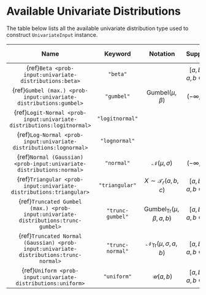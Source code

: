 # Available Univariate Distributions

The table below lists all the available univariate distribution type used
to construct ``UnivariateInput`` instance.

|                                         Name                                          |     Keyword      |                      Notation                      |              Support              | Number of parameters |
|:-------------------------------------------------------------------------------------:|:----------------:|:--------------------------------------------------:|:---------------------------------:|:--------------------:|
|                {ref}`Beta <prob-input:univariate-distributions:beta>`                 |     `"beta"`     |                                                    | $[a, b], \; a, b \in \mathbb{R}$  |          4           |
|           {ref}`Gumbel (max.) <prob-input:univariate-distributions:gumbel>`           |    `"gumbel"`    |           $\mathrm{Gumbel}(\mu, \beta)$            |        $(-\infty, \infty)$        |          2           |
|         {ref}`Logit-Normal <prob-input:univariate-distributions:logitnormal>`         | `"logitnormal"`  |                                                    |                                   |                      |
|           {ref}`Log-Normal <prob-input:univariate-distributions:lognormal>`           |  `"lognormal"`   |                                                    |                                   |                      |
|         {ref}`Normal (Gaussian) <prob-input:univariate-distributions:normal>`         |    `"normal"`    |             $\mathcal{N}(\mu, \sigma)$             |        $(-\infty, \infty)$        |          2           |
|          {ref}`Triangular <prob-input:univariate-distributions:triangular>`           |  `"triangular"`  |    $X \sim \mathcal{T}_r (a, b, c)$                | $[a, b], \; a, b \in \mathbb{R}$  |          3           |
|   {ref}`Truncated Gumbel (max.) <prob-input:univariate-distributions:trunc-gumbel>`   | `"trunc-gumbel"` | $\mathrm{Gumbel}_{\mathrm{Tr}} (\mu, \beta, a, b)$ | $[a, b], \; a, b \in \mathbb{R}$  |          4           |
| {ref}`Truncated Normal (Gaussian) <prob-input:univariate-distributions:trunc-normal>` | `"trunc-normal"` |  $\mathcal{N}_{\mathrm{Tr}} (\mu, \sigma, a, b)$   | $[a, b], \; a, b \in \mathbb{R}$  |          4           |
|             {ref}`Uniform <prob-input:univariate-distributions:uniform>`              |   `"uniform"`    |                $\mathcal{U}(a, b)$                 | $[a, b], \; a, b \in \mathbb{R}$  |          2           |
